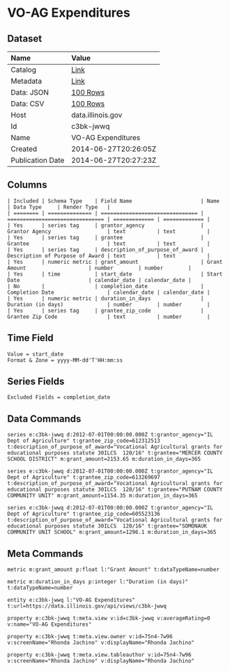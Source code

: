 # VO-AG Expenditures

## Dataset

| Name | Value |
| :--- | :---- |
| Catalog | [Link](https://catalog.data.gov/dataset/vo-ag-expenditures-9b3cf) |
| Metadata | [Link](https://data.illinois.gov/api/views/c3bk-jwwq) |
| Data: JSON | [100 Rows](https://data.illinois.gov/api/views/c3bk-jwwq/rows.json?max_rows=100) |
| Data: CSV | [100 Rows](https://data.illinois.gov/api/views/c3bk-jwwq/rows.csv?max_rows=100) |
| Host | data.illinois.gov |
| Id | c3bk-jwwq |
| Name | VO-AG Expenditures |
| Created | 2014-06-27T20:26:05Z |
| Publication Date | 2014-06-27T20:27:23Z |

## Columns

```ls
| Included | Schema Type    | Field Name                      | Name                            | Data Type     | Render Type   |
| ======== | ============== | =============================== | =============================== | ============= | ============= |
| Yes      | series tag     | grantor_agency                  | Grantor Agency                  | text          | text          |
| Yes      | series tag     | grantee                         | Grantee                         | text          | text          |
| Yes      | series tag     | description_of_purpose_of_award | Description of Purpose of Award | text          | text          |
| Yes      | numeric metric | grant_amount                    | Grant Amount                    | number        | number        |
| Yes      | time           | start_date                      | Start Date                      | calendar_date | calendar_date |
| No       |                | completion_date                 | Completion Date                 | calendar_date | calendar_date |
| Yes      | numeric metric | duration_in_days                | Duration (in days)              | number        | number        |
| Yes      | series tag     | grantee_zip_code                | Grantee Zip Code                | text          | number        |
```

## Time Field

```ls
Value = start_date
Format & Zone = yyyy-MM-dd'T'HH:mm:ss
```

## Series Fields

```ls
Excluded Fields = completion_date
```

## Data Commands

```ls
series e:c3bk-jwwq d:2012-07-01T00:00:00.000Z t:grantor_agency="IL Dept of Agriculture" t:grantee_zip_code=612312513 t:description_of_purpose_of_award="Vocational Agricultural grants for educational purposes statute 30ILCS  120/16" t:grantee="MERCER COUNTY SCHOOL DISTRICT" m:grant_amount=2153.65 m:duration_in_days=365

series e:c3bk-jwwq d:2012-07-01T00:00:00.000Z t:grantor_agency="IL Dept of Agriculture" t:grantee_zip_code=613269697 t:description_of_purpose_of_award="Vocational Agricultural grants for educational purposes statute 30ILCS  120/16" t:grantee="PUTNAM COUNTY COMMUNITY UNIT" m:grant_amount=1154.35 m:duration_in_days=365

series e:c3bk-jwwq d:2012-07-01T00:00:00.000Z t:grantor_agency="IL Dept of Agriculture" t:grantee_zip_code=605523136 t:description_of_purpose_of_award="Vocational Agricultural grants for educational purposes statute 30ILCS  120/16" t:grantee="SOMONAUK COMMUNITY UNIT SCHOOL" m:grant_amount=1296.1 m:duration_in_days=365
```

## Meta Commands

```ls
metric m:grant_amount p:float l:"Grant Amount" t:dataTypeName=number

metric m:duration_in_days p:integer l:"Duration (in days)" t:dataTypeName=number

entity e:c3bk-jwwq l:"VO-AG Expenditures" t:url=https://data.illinois.gov/api/views/c3bk-jwwq

property e:c3bk-jwwq t:meta.view v:id=c3bk-jwwq v:averageRating=0 v:name="VO-AG Expenditures"

property e:c3bk-jwwq t:meta.view.owner v:id=75n4-7w96 v:screenName="Rhonda Jachino" v:displayName="Rhonda Jachino"

property e:c3bk-jwwq t:meta.view.tableauthor v:id=75n4-7w96 v:screenName="Rhonda Jachino" v:displayName="Rhonda Jachino"
```